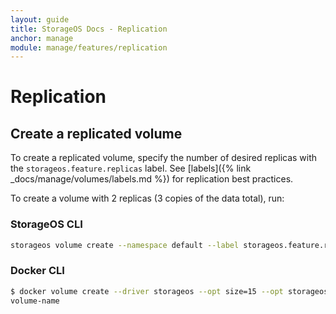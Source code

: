 ```yaml
---
layout: guide
title: StorageOS Docs - Replication
anchor: manage
module: manage/features/replication
---
```


# Replication

## Create a replicated volume

To create a replicated volume, specify the number of desired replicas with the
`storageos.feature.replicas` label. See [labels]({% link _docs/manage/volumes/labels.md %})
for replication best practices.

To create a volume with 2 replicas (3 copies of the data total), run:

### StorageOS CLI

```bash
storageos volume create --namespace default --label storageos.feature.replicas=2 volume-name
```

### Docker CLI

```bash
$ docker volume create --driver storageos --opt size=15 --opt storageos.feature.replicas=2 volume-name
volume-name
```
